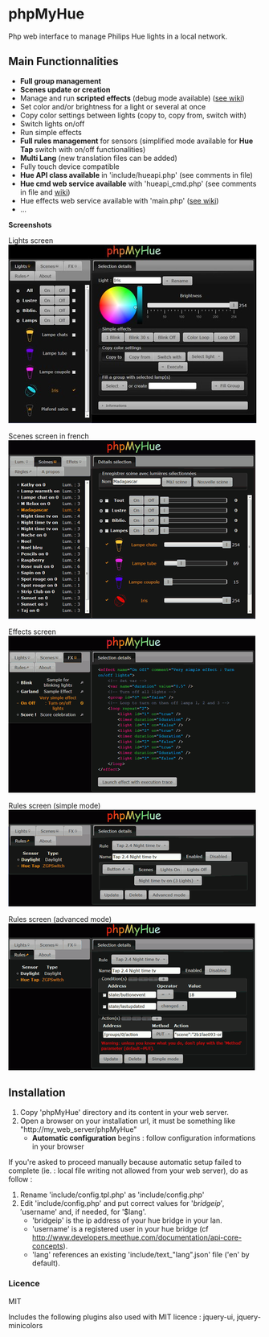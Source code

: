 # phpMyHue
Php web interface to manage Philips Hue lights in a local network.

## Main Functionnalities
* **Full group management**
* **Scenes update or creation**
* Manage and run **scripted effects** (debug mode available) ([see wiki](https://github.com/FredBardin/phpMyHue/wiki/Effects-scripts)) 
* Set color and/or brightness for a light or several at once
* Copy color settings between lights (copy to, copy from, switch with)
* Switch lights on/off
* Run simple effects
* **Full rules management** for sensors (simplified mode available for **Hue Tap** switch with on/off functionalities)
* **Multi Lang** (new translation files can be added)
* Fully touch device compatible
* **Hue API class available** in 'include/hueapi.php' (see comments in file)
* **Hue cmd web service available** with 'hueapi_cmd.php' (see comments in file and [wiki](https://github.com/FredBardin/phpMyHue/wiki/Web-services))
* Hue effects web service available with 'main.php' ([see wiki](https://github.com/FredBardin/phpMyHue/wiki/Web-services))
* ...

**Screenshots**

Lights screen            
![screenshot](pmh_lights.jpg)

Scenes screen in french            
![screenshot](pmh_scenes.png)

Effects screen            
![screenshot](pmh_effects.png)

Rules screen (simple mode)        
![screenshot](pmh_rules_simple.png)

Rules screen (advanced mode)       
![screenshot](pmh_rules_advanced.png)

## Installation
1. Copy 'phpMyHue' directory and its content in your web server.
2. Open a browser on your installation url, it must be something like "http://my_web_server/phpMyHue"
	* **Automatic configuration** begins : follow configuration informations in your browser

If you're asked to proceed manually because automatic setup failed to complete (ie. : local file writing not allowed from your web server), do as follow :

1. Rename 'include/config.tpl.php' as 'include/config.php'
2. Edit 'include/config.php' and put correct values for '$bridgeip', '$username' and, if needed, for '$lang'.  
	* 'bridgeip' is the ip address of your hue bridge in your lan.  
	* 'username' is a registered user in your hue bridge (cf http://www.developers.meethue.com/documentation/api-core-concepts).  
	* 'lang' references an existing 'include/text_"lang".json' file ('en' by default).  

### Licence
MIT

Includes the following plugins also used with MIT licence : jquery-ui, jquery-minicolors

